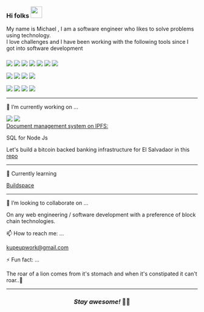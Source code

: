 
### Hi folks <img src="https://raw.githubusercontent.com/MartinHeinz/MartinHeinz/master/wave.gif" width="30px">

My name is Michael , I am a software engineer who likes to solve problems using technology.<br>
I love challenges and I have been working with the following tools since I got into software development

###
<p>
<img src='https://img.shields.io/badge/OS-linux-brightgreen'>
<img src='https://img.shields.io/badge/Node%20Js-Express-brightgreen'>
<img src='https://img.shields.io/badge/Node%20Js-Restify-brightgreen'>
<img src='https://img.shields.io/badge/API-REST%20APIs-green'>
<img src='https://img.shields.io/badge/Security-Passport-orange'>
<img src='https://img.shields.io/badge/Communications-Twillio-orange'>
<img src='https://img.shields.io/badge/Cloud-Docker-red'>
</p>
<p>
  <img src='https://img.shields.io/badge/NoSQL-MongoDB-green'>
  <img src='https://img.shields.io/badge/NoSQL-Redis-green'>
  <img src='https://img.shields.io/badge/SQL-postgresql-green'>
  <img src='https://img.shields.io/badge/Search-Elastic%20Search-green'>
</p>
<p>
  <img src='https://img.shields.io/badge/Block%20Chain-Infura.io-orange'>
   <img src='https://img.shields.io/badge/DEVOps-Digital%20Ocean-orange'>
  <img src='https://img.shields.io/badge/DEVOps-AWS-Code%20pipeline'>
  <img src='https://img.shields.io/badge/DEVOps-AWS--Code%20pipeline-orange'>
</p>

---

🔭 I’m currently working on ...

<img src='https://img.shields.io/badge/Truffle-Solidty-blue'>
<img src='https://img.shields.io/badge/EVM-Smart%20Contracts-blue'><br>
<a href="https://drive.google.com/file/d/1FGLh-wsozWNFcMT9kEV9nDsvWQnaFYH9/view">Document management system on IPFS:</a>

SQL for Node Js

Let's build a bitcoin backed banking infrastructure for El Salvadaor in this <a href='https://github.com/GaloyMoney/galoy.git'>repo</a>

---
 📗 Currently learning

 <a href="https://app.buildspace.so/courses/CO02cf0f1c-f996-4f50-9669-cf945ca3fb0b">Buildspace</a>
 
 
---

👯 I’m looking to collaborate on ...

On any  web engineering / software development with a preference of block chain technologies.

📫 How to reach me: ...

kupeupwork@gmail.com

⚡ Fun fact: ...

The roar of a lion comes from it's stomach and when it's constipated it can't roar..🦁

---



<h3 align='center'>
  <i>Stay awesome!</i>
 🕺🏾
</h3>



<!--
**MikeMwambia-TrojanSystem/MikeMwambia-TrojanSystem** is a ✨ _special_ ✨ repository because its `README.md` (this file) appears on your GitHub profile.

Here are some ideas to get you started:

- 🔭 I’m currently working on ...
- 🌱 I’m currently learning ...
- 👯 I’m looking to collaborate on ...
- 🤔 I’m looking for help with ...
- 💬 Ask me about ...
- 📫 How to reach me: ...
- 😄 Pronouns: ...
- ⚡ Fun fact: ...
-->
